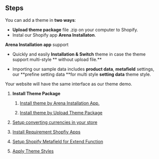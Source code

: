 ## Steps

You can add a theme in **two ways**:

* **Upload theme package** file .zip on your computer to Shopify.
* Instal our Shopify app **Arena Installaton**.

**Arena Installation app** support

* Quickly and easily **Installation & Switch** theme in case the theme support multi-style ** without upload file.**

* Importing our sample data includes **product data**, **metafield** settings, our **prefine setting data **for multi style **setting data** theme style.

Your website will have the same interface as our theme demo.

1. **Install Theme Package**

   1. [Install theme by Arena Installation App.](/summary/theme-installation/arena-installation-application.md)

   2. [Install theme by Upload Theme Package](/summary/theme-installation/manual-upload-theme.md)

2. [Setup converting currencies in your store](/summary/currency.md)

3. [Install Requirement Shopfiy Apps](/app.md)

4. [Setup Shopify Metafield for Extend Function](/shopify-metafield.md)

5. [Apply Theme Styles](/change-theme-styles.md)








